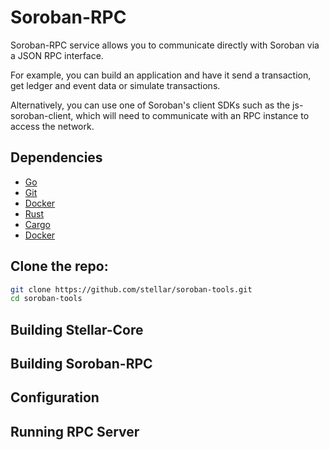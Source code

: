 # Soroban-RPC

Soroban-RPC service allows you to communicate directly with Soroban via a JSON RPC interface.

For example, you can build an application and have it send a transaction, get ledger and event data or simulate transactions.

Alternatively, you can use one of Soroban's client SDKs such as the js-soroban-client, which will need to communicate with an RPC instance to access the network.

## Dependencies
  - [Go](https://golang.org/doc/install)
  - [Git](https://git-scm.com/downloads)
  - [Docker](https://docs.docker.com/get-docker/)
  - [Rust](https://www.rust-lang.org/tools/install)
  - [Cargo](https://doc.rust-lang.org/cargo/getting-started/installation.html)
  - [Docker](https://docs.docker.com/get-docker/)

## Clone the repo:
```bash
git clone https://github.com/stellar/soroban-tools.git
cd soroban-tools
```

## Building Stellar-Core
## Building Soroban-RPC
## Configuration
## Running RPC Server